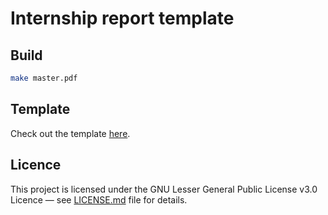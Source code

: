 # Internship report template

## Build

```bash
make master.pdf
```

## Template
Check out the template [here](https://github.com/StefanosChaliasos/internship-report-template/template/master.pdf).

## Licence
This project is licensed under the GNU Lesser General Public License v3.0
Licence — see [LICENSE.md](https://github.com/StefanosChaliasos/internship-report-template/LICENCE)
file for details.
